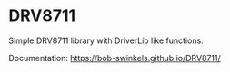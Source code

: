 # DRV8711

Simple DRV8711 library with DriverLib like functions.

Documentation: https://bob-swinkels.github.io/DRV8711/
